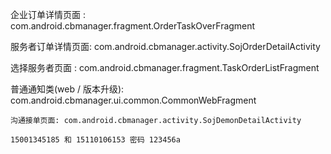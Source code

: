 企业订单详情页面 : com.android.cbmanager.fragment.OrderTaskOverFragment

服务者订单详情页面: com.android.cbmanager.activity.SojOrderDetailActivity

选择服务者页面 : com.android.cbmanager.fragment.TaskOrderListFragment

普通通知类(web / 版本升级): com.android.cbmanager.ui.common.CommonWebFragment

    沟通接单页面: com.android.cbmanager.activity.SojDemonDetailActivity

    15001345185 和 15110106153 密码 123456a